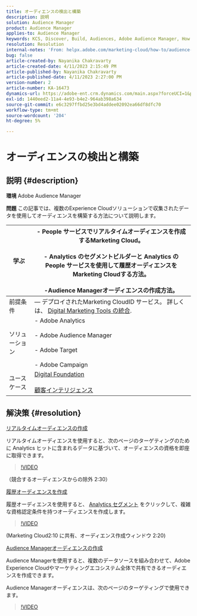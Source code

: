 ```yaml
---
title: オーディエンスの検出と構築
description: 説明
solution: Audience Manager
product: Audience Manager
applies-to: Audience Manager
keywords: KCS, Discover, Build, Audiences, Adobe Audience Manager, How To
resolution: Resolution
internal-notes: 'From: helpx.adobe.com/marketing-cloud/how-to/audience-discovery.html'
bug: false
article-created-by: Nayanika Chakravarty
article-created-date: 4/11/2023 2:15:49 PM
article-published-by: Nayanika Chakravarty
article-published-date: 4/11/2023 2:27:00 PM
version-number: 2
article-number: KA-16473
dynamics-url: https://adobe-ent.crm.dynamics.com/main.aspx?forceUCI=1&pagetype=entityrecord&etn=knowledgearticle&id=86a97157-73d8-ed11-a7c7-6045bd006a22
exl-id: 1440eed2-11a4-4e93-b4e2-964ab398a634
source-git-commit: e6c3297ffbd25e3bd4addee02092ea66df8dfc70
workflow-type: tm+mt
source-wordcount: '204'
ht-degree: 5%

---
```


# オーディエンスの検出と構築

## 説明 {#description}


<b>環境</b>
Adobe Audience Manager

<b>問題</b>
この記事では、複数のExperience Cloudソリューションで収集されたデータを使用してオーディエンスを構築する方法について説明します。


| 学ぶ | - People サービスでリアルタイムオーディエンスを作成するMarketing Cloud。<br><br>- Analytics のセグメントビルダーと Analytics の People サービスを使用して履歴オーディエンスをMarketing Cloudする方法。<br><br>-Audience Managerオーディエンスの作成方法。 |
| --- | --- |
| 前提条件 |  — デプロイされたMarketing CloudID サービス。 詳しくは、 [Digital Marketing Tools の統合](https://experienceleague.adobe.com/docs/experience-manager-learn/sites/integrations/experience-platform-data-collection-tags/overview.html?lang=ja). |
| ソリューション | - Adobe Analytics<br><br>- Adobe Audience Manager<br><br>- Adobe Target<br><br>- Adobe Campaign |
| ユースケース | [Digital Foundation](https://helpx.adobe.com/marketing-cloud/how-to/digital-foundation.html)<br><br>[顧客インテリジェンス](https://experienceleague.adobe.com/docs/experience-platform/profile/ui/user-guide.html?lang=ja) |





## 解決策 {#resolution}


<u>リアルタイムオーディエンスの作成</u>

リアルタイムオーディエンスを使用すると、次のページのターゲティングのために Analytics ヒットに含まれるデータに基づいて、オーディエンスの資格を即座に取得できます。




>[!VIDEO](https://video.tv.adobe.com/v/17804t1/)



（競合するオーディエンスからの除外 2:30）



<u>履歴オーディエンスを作成</u>

履歴オーディエンスを使用すると、 [Analytics セグメント](https://experienceleague.adobe.com/docs/analytics/components/segmentation/seg-home.html?lang=ja) をクリックして、複雑な資格認定条件を持つオーディエンスを作成します。




>[!VIDEO](https://video.tv.adobe.com/v/17805/)



(Marketing Cloud2:10 に共有、オーディエンス作成ウィンドウ 2:20)

<u>Audience Managerオーディエンスの作成</u>

Audience Managerを使用すると、複数のデータソースを組み合わせて、Adobe Experience Cloudやマーケティングエコシステム全体で共有できるオーディエンスを作成できます。

Audience Managerオーディエンスは、次のページのターゲティングで使用できます。




>[!VIDEO](https://video.tv.adobe.com/v/18113t1/)
